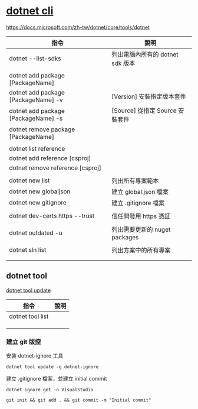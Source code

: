 # [dotnet cli](https://docs.microsoft.com/zh-tw/dotnet/core/tools/)

https://docs.microsoft.com/zh-tw/dotnet/core/tools/dotnet

| 指令                                | 說明                             |
| ----------------------------------- | -------------------------------- |
| dotnet --list-sdks                  | 列出電腦內所有的 dotnet sdk 版本 |
|                                     |                                  |
| dotnet add package [PackageName]    |                                  |
| dotnet add package [PackageName] -v | [Version] 安裝指定版本套件       |
| dotnet add package [PackageName] -s | [Source] 從指定 Source 安裝套件  |
| dotnet remove package [PackageName] |                                  |
|                                     |                                  |
| dotnet list reference               |                                  |
| dotnet add reference [csproj]       |                                  |
| dotnet remove reference [csproj]    |                                  |
|                                     |                                  |
| dotnet new list                     | 列出所有專案範本                 |
| dotnet new globaljson               | 建立 global.json 檔案            |
| dotnet new gitignore                | 建立 .gitignore 檔案             |
|                                     |                                  |
| dotnet dev-certs https --trust      | 信任開發用 https 憑証            |
|                                     |                                  |
| dotnet outdated -u                  | 列出需要更新的 nuget packages    |
|                                     |                                  |
| dotnet sln list                     | 列出方案中的所有專案             |
|                                     |                                  |
|                                     |                                  |

## dotnet tool

[dotnet tool update](https://docs.microsoft.com/zh-tw/dotnet/core/tools/dotnet-tool-update)

| 指令             | 說明 |
| ---------------- | ---- |
| dotnet tool list |      |
|                  |      |
|                  |      |
|                  |      |

### 建立 git 版控

安裝 dotnet-ignore 工具

```
dotnet tool update -g dotnet-ignore
```

建立 .gitignore 檔案，並建立 initial commit

```
dotnet ignore get -n VisualStudio

git init && git add . && git commit -m "Initial commit"
```
